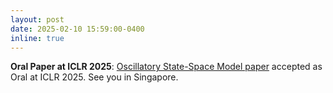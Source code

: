 ```yaml
---
layout: post
date: 2025-02-10 15:59:00-0400
inline: true
---
```


**Oral Paper at ICLR 2025**: 
<a href="https://openreview.net/pdf?id=GRMfXcAAFh">Oscillatory State-Space Model paper</a> accepted as Oral at ICLR 2025. See you in Singapore. 
